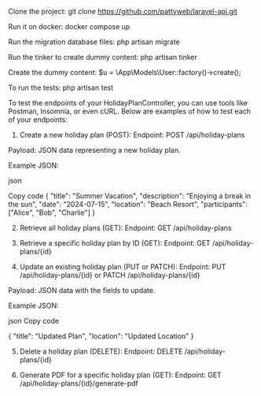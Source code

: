 Clone the project:
git clone https://github.com/pattyweb/laravel-api.git

Run it on docker:
docker compose up

Run the migration database files:
php artisan migrate

Run the tinker to create dummy content:
php artisan tinker

Create the dummy content:
$u = \App\Models\User::factory()->create();

To run the tests:
php artisan test

To test the endpoints of your HolidayPlanController, you can use tools like Postman, Insomnia, or even cURL. Below are examples of how to test each of your endpoints:

1. Create a new holiday plan (POST):
Endpoint: POST /api/holiday-plans

Payload: JSON data representing a new holiday plan.

Example JSON:

json

Copy code
{
  "title": "Summer Vacation",
  "description": "Enjoying a break in the sun",
  "date": "2024-07-15",
  "location": "Beach Resort",
  "participants": ["Alice", "Bob", "Charlie"]
}

2. Retrieve all holiday plans (GET):
Endpoint: GET /api/holiday-plans

3. Retrieve a specific holiday plan by ID (GET):
Endpoint: GET /api/holiday-plans/{id}

4. Update an existing holiday plan (PUT or PATCH):
Endpoint: PUT /api/holiday-plans/{id} or PATCH /api/holiday-plans/{id}

Payload: JSON data with the fields to update.

Example JSON:

json
Copy code

{
  "title": "Updated Plan",
  "location": "Updated Location"
}

5. Delete a holiday plan (DELETE):
Endpoint: DELETE /api/holiday-plans/{id}

6. Generate PDF for a specific holiday plan (GET):
Endpoint: GET /api/holiday-plans/{id}/generate-pdf

